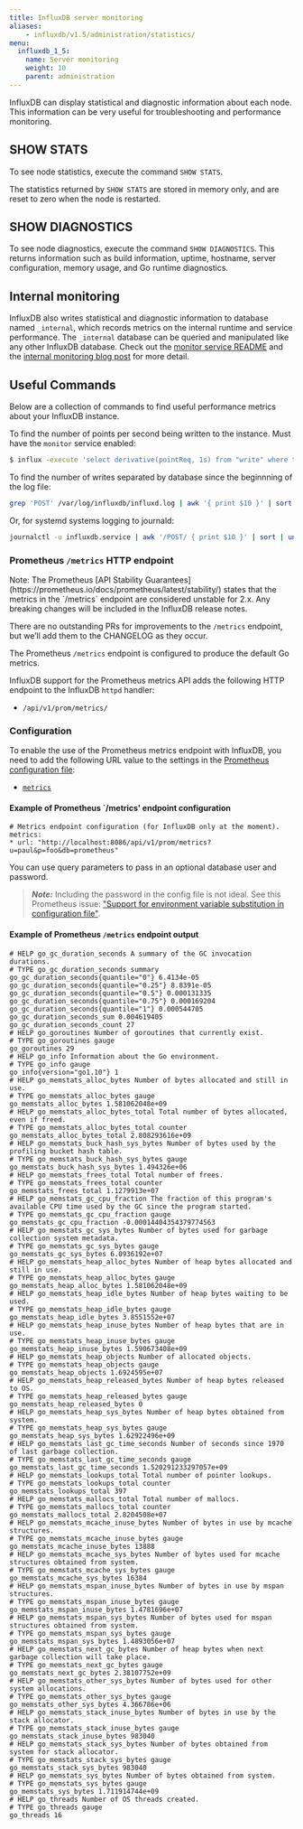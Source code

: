```yaml
---
title: InfluxDB server monitoring
aliases:
    - influxdb/v1.5/administration/statistics/
menu:
  influxdb_1_5:
    name: Server monitoring
    weight: 10
    parent: administration
---
```


InfluxDB can display statistical and diagnostic information about each node.
This information can be very useful for troubleshooting and performance monitoring.

## SHOW STATS
To see node statistics, execute the command `SHOW STATS`.

The statistics returned by `SHOW STATS` are stored in memory only, and are reset to zero when the node is restarted.

## SHOW DIAGNOSTICS
To see node diagnostics, execute the command `SHOW DIAGNOSTICS`.
This returns information such as build information, uptime, hostname, server configuration, memory usage, and Go runtime diagnostics.

## Internal monitoring
InfluxDB also writes statistical and diagnostic information to database named `_internal`, which records metrics on the internal runtime and service performance.
The `_internal` database can be queried and manipulated like any other InfluxDB database.
Check out the [monitor service README](https://github.com/influxdb/influxdb/blob/master/monitor/README.md) and the [internal monitoring blog post](https://influxdb.com/blog/2015/09/22/monitoring_internal_show_stats.html) for more detail.

## Useful Commands

Below are a collection of commands to find useful performance metrics about your InfluxDB instance.

To find the number of points per second being written to the instance. Must have the `monitor` service enabled:
```bash
$ influx -execute 'select derivative(pointReq, 1s) from "write" where time > now() - 5m' -database '_internal' -precision 'rfc3339'
```

To find the number of writes separated by database since the beginnning of the log file:

```bash
grep 'POST' /var/log/influxdb/influxd.log | awk '{ print $10 }' | sort | uniq -c
```

Or, for systemd systems logging to journald:

```bash
journalctl -u influxdb.service | awk '/POST/ { print $10 }' | sort | uniq -c
```

### Prometheus `/metrics` HTTP endpoint

<dt>
Note: The Prometheus [API Stability Guarantees](https://prometheus.io/docs/prometheus/latest/stability/) states that the metrics in the `/metrics` endpoint are considered unstable for 2.x. Any breaking changes will be included in the InfluxDB release notes.

There are no outstanding PRs for improvements to the `/metrics` endpoint, but we’ll add them to the CHANGELOG as they occur.
</dt>

The Prometheus `/metrics` endpoint is configured to produce the default Go metrics.

InfluxDB support for the Prometheus metrics API adds the following HTTP endpoint to the InfluxDB `httpd` handler:

* `/api/v1/prom/metrics/`

### Configuration

To enable the use of the Prometheus metrics endpoint with InfluxDB, you need to add the following URL value to the settings in the [Prometheus configuration file](https://prometheus.io/docs/prometheus/latest/configuration/configuration/):

- [`metrics`](https://prometheus.io/docs/prometheus/latest/configuration/configuration/#<metrics>)

#### Example of Prometheus `/metrics' endpoint configuration

```
# Metrics endpoint configuration (for InfluxDB only at the moment).
metrics:
* url: "http://localhost:8086/api/v1/prom/metrics?u=paul&p=foo&db=prometheus"
```
You can use query parameters to pass in an optional database user and password.

>***Note:*** Including the password in the config file is not ideal.  See this Prometheus issue: ["Support for environment variable substitution in configuration file"](https://github.com/prometheus/prometheus/issues/2357).

#### Example of Prometheus `/metrics` endpoint output

```
# HELP go_gc_duration_seconds A summary of the GC invocation durations.
# TYPE go_gc_duration_seconds summary
go_gc_duration_seconds{quantile="0"} 6.4134e-05
go_gc_duration_seconds{quantile="0.25"} 8.8391e-05
go_gc_duration_seconds{quantile="0.5"} 0.000131335
go_gc_duration_seconds{quantile="0.75"} 0.000169204
go_gc_duration_seconds{quantile="1"} 0.000544705
go_gc_duration_seconds_sum 0.004619405
go_gc_duration_seconds_count 27
# HELP go_goroutines Number of goroutines that currently exist.
# TYPE go_goroutines gauge
go_goroutines 29
# HELP go_info Information about the Go environment.
# TYPE go_info gauge
go_info{version="go1.10"} 1
# HELP go_memstats_alloc_bytes Number of bytes allocated and still in use.
# TYPE go_memstats_alloc_bytes gauge
go_memstats_alloc_bytes 1.581062048e+09
# HELP go_memstats_alloc_bytes_total Total number of bytes allocated, even if freed.
# TYPE go_memstats_alloc_bytes_total counter
go_memstats_alloc_bytes_total 2.808293616e+09
# HELP go_memstats_buck_hash_sys_bytes Number of bytes used by the profiling bucket hash table.
# TYPE go_memstats_buck_hash_sys_bytes gauge
go_memstats_buck_hash_sys_bytes 1.494326e+06
# HELP go_memstats_frees_total Total number of frees.
# TYPE go_memstats_frees_total counter
go_memstats_frees_total 1.1279913e+07
# HELP go_memstats_gc_cpu_fraction The fraction of this program's available CPU time used by the GC since the program started.
# TYPE go_memstats_gc_cpu_fraction gauge
go_memstats_gc_cpu_fraction -0.00014404354379774563
# HELP go_memstats_gc_sys_bytes Number of bytes used for garbage collection system metadata.
# TYPE go_memstats_gc_sys_bytes gauge
go_memstats_gc_sys_bytes 6.0936192e+07
# HELP go_memstats_heap_alloc_bytes Number of heap bytes allocated and still in use.
# TYPE go_memstats_heap_alloc_bytes gauge
go_memstats_heap_alloc_bytes 1.581062048e+09
# HELP go_memstats_heap_idle_bytes Number of heap bytes waiting to be used.
# TYPE go_memstats_heap_idle_bytes gauge
go_memstats_heap_idle_bytes 3.8551552e+07
# HELP go_memstats_heap_inuse_bytes Number of heap bytes that are in use.
# TYPE go_memstats_heap_inuse_bytes gauge
go_memstats_heap_inuse_bytes 1.590673408e+09
# HELP go_memstats_heap_objects Number of allocated objects.
# TYPE go_memstats_heap_objects gauge
go_memstats_heap_objects 1.6924595e+07
# HELP go_memstats_heap_released_bytes Number of heap bytes released to OS.
# TYPE go_memstats_heap_released_bytes gauge
go_memstats_heap_released_bytes 0
# HELP go_memstats_heap_sys_bytes Number of heap bytes obtained from system.
# TYPE go_memstats_heap_sys_bytes gauge
go_memstats_heap_sys_bytes 1.62922496e+09
# HELP go_memstats_last_gc_time_seconds Number of seconds since 1970 of last garbage collection.
# TYPE go_memstats_last_gc_time_seconds gauge
go_memstats_last_gc_time_seconds 1.520291233297057e+09
# HELP go_memstats_lookups_total Total number of pointer lookups.
# TYPE go_memstats_lookups_total counter
go_memstats_lookups_total 397
# HELP go_memstats_mallocs_total Total number of mallocs.
# TYPE go_memstats_mallocs_total counter
go_memstats_mallocs_total 2.8204508e+07
# HELP go_memstats_mcache_inuse_bytes Number of bytes in use by mcache structures.
# TYPE go_memstats_mcache_inuse_bytes gauge
go_memstats_mcache_inuse_bytes 13888
# HELP go_memstats_mcache_sys_bytes Number of bytes used for mcache structures obtained from system.
# TYPE go_memstats_mcache_sys_bytes gauge
go_memstats_mcache_sys_bytes 16384
# HELP go_memstats_mspan_inuse_bytes Number of bytes in use by mspan structures.
# TYPE go_memstats_mspan_inuse_bytes gauge
go_memstats_mspan_inuse_bytes 1.4781696e+07
# HELP go_memstats_mspan_sys_bytes Number of bytes used for mspan structures obtained from system.
# TYPE go_memstats_mspan_sys_bytes gauge
go_memstats_mspan_sys_bytes 1.4893056e+07
# HELP go_memstats_next_gc_bytes Number of heap bytes when next garbage collection will take place.
# TYPE go_memstats_next_gc_bytes gauge
go_memstats_next_gc_bytes 2.38107752e+09
# HELP go_memstats_other_sys_bytes Number of bytes used for other system allocations.
# TYPE go_memstats_other_sys_bytes gauge
go_memstats_other_sys_bytes 4.366786e+06
# HELP go_memstats_stack_inuse_bytes Number of bytes in use by the stack allocator.
# TYPE go_memstats_stack_inuse_bytes gauge
go_memstats_stack_inuse_bytes 983040
# HELP go_memstats_stack_sys_bytes Number of bytes obtained from system for stack allocator.
# TYPE go_memstats_stack_sys_bytes gauge
go_memstats_stack_sys_bytes 983040
# HELP go_memstats_sys_bytes Number of bytes obtained from system.
# TYPE go_memstats_sys_bytes gauge
go_memstats_sys_bytes 1.711914744e+09
# HELP go_threads Number of OS threads created.
# TYPE go_threads gauge
go_threads 16
```
